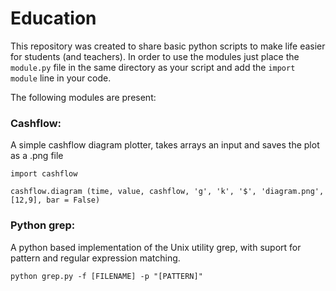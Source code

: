 # Education
This repository was created to share basic python scripts to make life easier for students (and teachers). In order to use the modules just place the `module.py` file in the same directory as your script and add the `import module` line in your code. 

The following modules are present:

### Cashflow:

A simple cashflow diagram plotter, takes arrays an input and saves the plot as a .png file

`import cashflow`

`cashflow.diagram (time, value, cashflow, 'g', 'k', '$', 'diagram.png', [12,9], bar = False)`

### Python grep:

A python based implementation of the Unix utility grep, with suport for pattern and regular expression matching.

`python grep.py -f [FILENAME] -p "[PATTERN]"`

